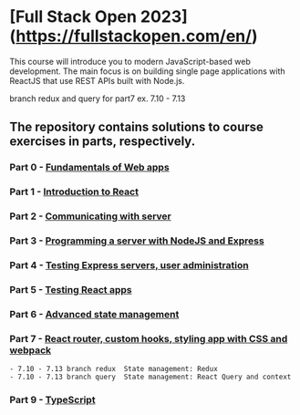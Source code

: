 # [Full Stack Open 2023] (https://fullstackopen.com/en/)

This course will introduce you to modern JavaScript-based web development. The main focus is on building single page applications with ReactJS that use REST APIs built with Node.js.

branch redux and query for part7 ex. 7.10 - 7.13

## The repository contains solutions to course exercises in parts, respectively.

### Part 0 -  [Fundamentals of Web apps](https://fullstackopen.com/en/part0)

### Part 1 -  [Introduction to React](https://fullstackopen.com/en/part1)

### Part 2 -  [Communicating with server](https://fullstackopen.com/en/part2)

### Part 3 -  [Programming a server with NodeJS and Express](https://fullstackopen.com/en/part3)

### Part 4 -  [Testing Express servers, user administration](https://fullstackopen.com/en/part4)

### Part 5 -  [Testing React apps](https://fullstackopen.com/en/part5)

### Part 6 -  [Advanced state management](https://fullstackopen.com/en/part6)

### Part 7 - [React router, custom hooks, styling app with CSS and webpack](https://fullstackopen.com/en/part7)
    - 7.10 - 7.13 branch redux  State management: Redux
    - 7.10 - 7.13 branch query  State management: React Query and context

### Part 9 - [TypeScript](https://fullstackopen.com/en/part9)